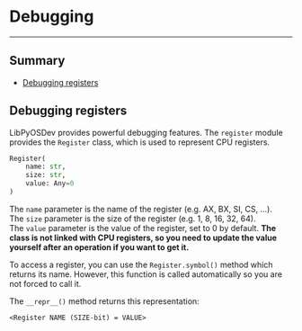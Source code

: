 # Debugging
---
## Summary
- [Debugging registers](#debugging-registers)

## Debugging registers
LibPyOSDev provides powerful debugging features. The `register` module provides the `Register` class, which is used to represent CPU registers.
```py
Register(
    name: str,
    size: str,
    value: Any=0
)
```
The `name` parameter is the name of the register (e.g. AX, BX, SI, CS, ...). \
The `size` parameter is the size of the register (e.g. 1, 8, 16, 32, 64). \
The `value` parameter is the value of the register, set to 0 by default. **The class is not linked with CPU registers, so you need to update the value yourself after an operation if you want to get it.**

To access a register, you can use the `Register.symbol()` method which returns its name. However, this function is called automatically so you are not forced to call it.

The `__repr__()` method returns this representation:
```
<Register NAME (SIZE-bit) = VALUE>
```